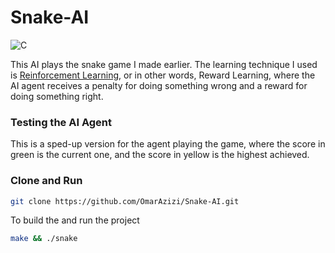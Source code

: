 # Snake-AI
![C](https://img.shields.io/badge/c-%2300599C.svg?style=for-the-badge&logo=c&logoColor=white)

This AI plays the snake game I made earlier. The learning technique I used is [Reinforcement Learning](https://en.wikipedia.org/wiki/Reinforcement_learning), or in other words, Reward Learning, where the AI agent receives a penalty for doing something wrong and a reward for doing something right.

### Testing the AI Agent
This is a sped-up version for the agent playing the game, where the score in green is the current one, and the score in yellow is the highest achieved.


### Clone and Run
```bash
git clone https://github.com/OmarAzizi/Snake-AI.git
```

To build the and run the project
```bash
make && ./snake
```
